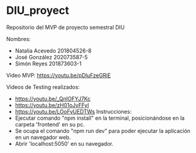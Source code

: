 # DIU_proyect
Repositorio del MVP de proyecto semestral DIU

Nombres:
  - Natalia Acevedo 201804526-8
  - José González 202073587-5
  - Simón Reyes 201873603-1

Video MVP: https://youtu.be/pDluFzeGRiE

Videos de Testing realizados:
  - https://youtu.be/_QnlOFYJ7Kc
  - https://youtu.be/zH01oJvFFyI
  - https://youtu.be/LOoFyUEDTWs
Instrucciones:
  - Ejecutar comando "npm install" en la terminal, posicionándose en la carpeta 'frontend' en su pc.
  - Se ocupa el comando "npm run dev" para poder ejecutar la aplicación en un navegador web.
  - Abrir 'localhost:5050' en su navegador.
  
